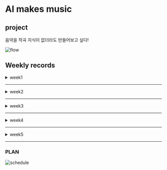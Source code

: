 # AI makes music

## project
 음악을 작곡 지식이 없더라도 만들어보고 싶다!

![flow](https://user-images.githubusercontent.com/52736420/64063155-97907e80-cc2b-11e9-9951-991d517f31b4.png)

## Weekly records

<details>
<summary> week1 </summary>
<div markdown='1'>
  
 - INPUT : Fruit genie 를 활용한 입력장치  
            magenta_fruit genie
           
           구성요소
           1. 라즈베리 파이 : 터치를 받아 피오노 지니 소프트웨어로 전송하고 메모를 재생하는 노드앱 실행
           2. teensy dev 보드 : 터치 감지 및 소프트웨어 전송을 처리 
           
    ![structure](https://user-images.githubusercontent.com/52736420/64146446-00f4d500-ce58-11e9-8b8d-6e14b6356dc7.png)       

- 시스템 구조도 : 음악 데이터를 RNN모델인 LSTM 모델을 통해 학습 시킨 후, 사용자가 음악을 입력하면 LSTM모델을 통하여 비슷한 느낌의 음악을 생성  
![image](https://user-images.githubusercontent.com/52736420/64146533-53ce8c80-ce58-11e9-899b-42cd9f715e0f.png)
  
- **진행상황**
1. 케라스 LSTM 모델로 작곡하기
   Music21 -> 20시간 학습시킨 결과 추상적인 음악. -> 훨씬 깊고 복잡한 네트워크를 만들고 학습시킬 필요성   
     
2. 마젠타 melody-rnn으로 작곡하기
   pre-trained 모델을 가지고 음악을 생성 -> 다른 장르의 음악을 가지고 커스터마이징된 모델 파라미터를 학습시키는 중  
     
3. 마젠타 music-VAE 모델로 작곡하기
   최대 3개의 음을 조합하여 음악을 생성. -> pre-trained 모델을 돌려보기 위해 모델 실행 중

</div>
</details>

---  
<details>
<summary> week2 </summary>
<div markdown="1">
  

- **진행상황**
 <INPUT> : Fruit genie 를 활용한 입력장치  
   
1. 라즈베리 파이 : node app.js 실행 문제 (mpg123 : 오디오 출력 역할 문제)
2. teensy dev 보드 : 스케치를 다운 받아 터치에 따른 반응 변화 확인 
  
 ![image](https://user-images.githubusercontent.com/52736420/64146977-d9067100-ce59-11e9-9e3f-5c0b23ceb1a7.png)



</div>
</details>

---  

<details>
<summary> week3 </summary>
<div markdown='1'>

  
- **진행상황**
 <INPUT> : Fruit genie 를 활용한 입력장치
 
 1. 라즈베리 파이 : 오디오 출력 부분 오류 → 소프트웨어와 직접 연결 방식 선택
 2. teensy dev 보드 : 터치 인식 후 소리 재생 확인
 
- **python 을 활용한 serial data 실시간 받기**  
             
      [window cmd] pip install pyserial  
      
      [python]
      import serial
      import time
      import signal
      import threading
      import winsound #소리 재생
      
 <INPUT> : music vae 를 이용한 학습
 
 1. 재즈로 학습
 2. k-pop으로 학습 check point 300까지 진행





</div>
</details>

---  

<details>
<summary> week4 </summary>
<div markdown='1'>

- **역할 분담**  

      유원호 : audio generation  
      최영철 : imrovement melody-rnn & music VAE  
      이슬기 : servere  
      주선정 : fruit touch, input data  
      정성원 : magenta gpu  




</div>
</details>

--- 

<details>
<summary> week5 </summary>
<div markdown='1'>

  







</div>
</details>

---  


### PLAN  
 
 
![schedule](https://user-images.githubusercontent.com/52736420/64063336-42a23780-cc2e-11e9-97fd-9e1de9192605.png) 
 
